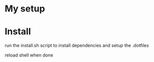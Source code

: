 # My setup


# Install

run the install.sh script to install dependencies and setup the .dotfiles

reload shell when done

